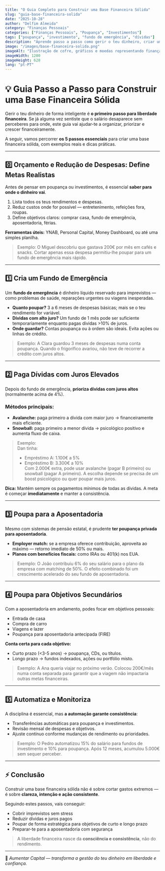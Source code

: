 ```yaml
---
title: "O Guia Completo para Construir uma Base Financeira Sólida"
slug: "guia-base-financeira-solida"
date: "2025-10-28"
author: "Delfim Almeida"
category: "Finanças Pessoais"
categories: ["Finanças Pessoais", "Poupança", "Investimentos"]
tags: ["poupança", "investimento", "fundo de emergência", "dívidas"]
description: "Aprende passo a passo como gerir o teu dinheiro, criar um fundo de emergência, pagar dívidas e poupar para objetivos de curto e longo prazo."
image: "/images/base-financeira-solida.png"
imageAlt: "Ilustração de cofre, gráficos e moedas representando finanças pessoais"
imageWidth: 1200
imageHeight: 628
lang: "pt-PT"
---
```


# 💡 Guia Passo a Passo para Construir uma Base Financeira Sólida

Gerir o teu dinheiro de forma inteligente é **o primeiro passo para liberdade financeira**. Se já alguma vez sentiste que o salário desaparece sem perceberes para onde, este guia vai ajudar-te a organizar, priorizar e crescer financeiramente.  

A seguir, vamos percorrer **os 5 passos essenciais** para criar uma base financeira sólida, com exemplos reais e dicas práticas.

---

## 0️⃣ Orçamento e Redução de Despesas: Define Metas Realistas

Antes de pensar em poupança ou investimentos, é essencial **saber para onde o dinheiro vai**.  

1. Lista todos os teus rendimentos e despesas.  
2. Reduz custos onde for possível — entretenimento, refeições fora, roupas.  
3. Define objetivos claros: comprar casa, fundo de emergência, aposentadoria, férias.  

**Ferramentas úteis:** YNAB, Personal Capital, Money Dashboard, ou até uma simples planilha.  

> Exemplo: O Miguel descobriu que gastava 200€ por mês em cafés e snacks. Cortar apenas essa despesa permitiu-lhe poupar para um fundo de emergência mais rápido.

---

## 1️⃣ Cria um Fundo de Emergência

Um **fundo de emergência** é dinheiro líquido reservado para imprevistos — como problemas de saúde, reparações urgentes ou viagens inesperadas.  

- **Quanto poupar?** 3 a 6 meses de despesas básicas; mais se o teu rendimento for variável.  
- **Dívidas com alto juro?** Um fundo de 1 mês pode ser suficiente temporariamente enquanto pagas dívidas >10% de juros.  
- **Onde guardar?** Contas poupança ou à ordem são ideais. Evita ações ou linhas de crédito.

> Exemplo: A Clara guardou 3 meses de despesas numa conta poupança. Quando o frigorífico avariou, não teve de recorrer a crédito com juros altos.

---

## 2️⃣ Paga Dívidas com Juros Elevados

Depois do fundo de emergência, **prioriza dívidas com juros altos** (normalmente acima de 4%).  

### Métodos principais:  
- **Avalanche:** paga primeiro a dívida com maior juro → financeiramente mais eficiente.  
- **Snowball:** paga primeiro a menor dívida → psicológico positivo e aumenta fluxo de caixa.

> Exemplo:  
> Dan tinha:  
> - Empréstimo A: 1.100€ a 5%  
> - Empréstimo B: 3.300€ a 10%  
> Com 2.000€ extra, pode usar avalanche (pagar B primeiro) ou snowball (pagar A primeiro). A escolha depende se precisa de um boost psicológico ou quer poupar mais juros.

**Dica:** Mantém sempre os pagamentos mínimos de todas as dívidas. A meta é começar **imediatamente** e manter a consistência.

---

## 3️⃣ Poupa para a Aposentadoria

Mesmo com sistemas de pensão estatal, é prudente **ter poupança privada para aposentadoria**.  

- **Employer match:** se a empresa oferece contribuição, aproveita ao máximo — retorno imediato de 50% ou mais.  
- **Planos com benefícios fiscais:** como IRAs ou 401(k) nos EUA.  

> Exemplo: O João contribuiu 6% do seu salário para o plano da empresa com matching de 50%. O efeito combinado foi um crescimento acelerado do seu fundo de aposentadoria.

---

## 4️⃣ Poupa para Objetivos Secundários

Com a aposentadoria em andamento, podes focar em objetivos pessoais:

- Entrada de casa  
- Compra de carro  
- Viagens e lazer  
- Poupança para aposentadoria antecipada (FIRE)

**Conta certa para cada objetivo:**  
- Curto prazo (<3-5 anos) → poupança, CDs, ou títulos.  
- Longo prazo → fundos indexados, ações ou portfólio misto.

> Exemplo: A Ana queria viajar no próximo verão. Colocou 200€/mês numa conta separada para garantir que a viagem não impactaria outras metas financeiras.

---

## 5️⃣ Automatiza e Monitoriza

A disciplina é essencial, mas **a automação garante consistência**:  

- Transferências automáticas para poupança e investimentos.  
- Revisão mensal de despesas e objetivos.  
- Ajuste contínuo conforme mudanças de rendimento ou prioridades.

> Exemplo: O Pedro automatizou 15% do salário para fundos de investimento e 10% para poupança. Após 12 meses, acumulou 5.000€ sem sequer perceber.

---

## ⚡ Conclusão

Construir uma base financeira sólida não é sobre cortar gastos extremos — é sobre **clareza, intenção e ação consistente**.  

Seguindo estes passos, vais conseguir:

- Cobrir imprevistos sem stress  
- Reduzir dívidas e juros pagos  
- Poupar de forma estratégica para objetivos de curto e longo prazo  
- Preparar-te para a aposentadoria com segurança  

> A liberdade financeira nasce da **consciência e consistência**, não do rendimento.

---

💬 *Aumentar Capital — transforma a gestão do teu dinheiro em liberdade e confiança.*
